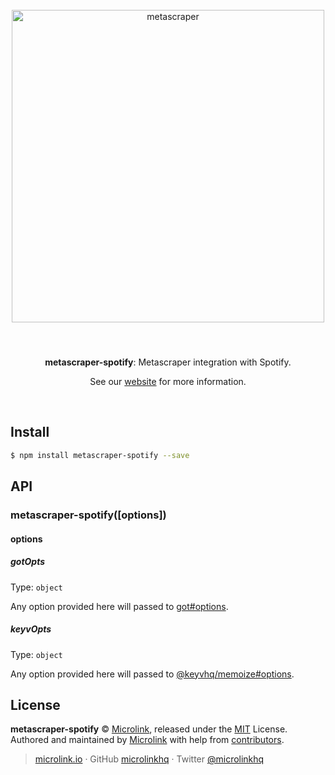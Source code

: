 <div align="center">
  <br>
  <img style="width: 500px; margin:3rem 0 1.5rem;" src="https://metascraper.js.org/static/logo-banner.png" alt="metascraper">
  <br>
  <br>
  <p align="center"><strong>metascraper-spotify</strong>: Metascraper integration with Spotify.</p>
  <p align="center">See our <a href="https://metascraper.js.org" target='_blank' rel='noopener noreferrer'>website</a> for more information.</p>
  <br>
</div>

## Install

```bash
$ npm install metascraper-spotify --save
```

## API

### metascraper-spotify([options])

#### options

##### gotOpts

Type: `object`

Any option provided here will passed to [got#options](https://github.com/sindresorhus/got#options).

##### keyvOpts

Type: `object`

Any option provided here will passed to [@keyvhq/memoize#options](https://github.com/microlinkhq/keyv/tree/master/packages/memoize#keyvoptions).

## License

**metascraper-spotify** © [Microlink](https://microlink.io), released under the [MIT](https://github.com/microlinkhq/metascraper/blob/master/LICENSE.md) License.<br>
Authored and maintained by [Microlink](https://microlink.io) with help from [contributors](https://github.com/microlinkhq/metascraper/contributors).

> [microlink.io](https://microlink.io) · GitHub [microlinkhq](https://github.com/microlinkhq) · Twitter [@microlinkhq](https://twitter.com/microlinkhq)
